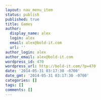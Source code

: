 ```yaml
---
layout: nav_menu_item
status: publish
published: true
title: Games
author:
  display_name: alex
  login: alex
  email: alex@bold-it.com
  url: ''
author_login: alex
author_email: alex@bold-it.com
wordpress_id: 470
wordpress_url: http://bold-it.com/?p=470
date: '2014-05-31 03:17:30 -0700'
date_gmt: '2014-05-31 03:17:30 -0700'
categories: []
tags: []
comments: []
---
```


